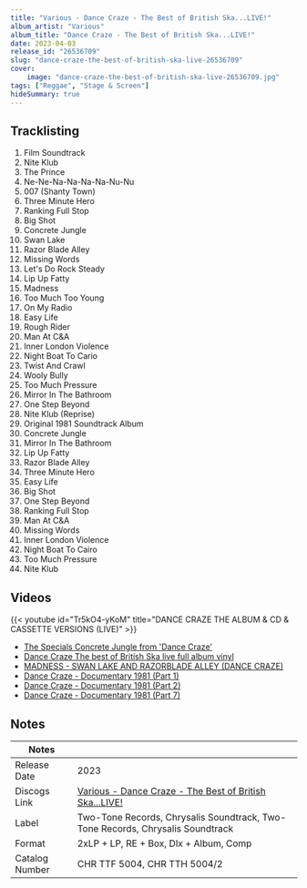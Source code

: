 ```yaml
---
title: "Various - Dance Craze - The Best of British Ska...LIVE!"
album_artist: "Various"
album_title: "Dance Craze - The Best of British Ska...LIVE!"
date: 2023-04-03
release_id: "26536709"
slug: "dance-craze-the-best-of-british-ska-live-26536709"
cover:
    image: "dance-craze-the-best-of-british-ska-live-26536709.jpg"
tags: ["Reggae", "Stage & Screen"]
hideSummary: true
---
```


## Tracklisting
1. Film Soundtrack
2. Nite Klub
3. The Prince
4. Ne-Ne-Na-Na-Na-Na-Nu-Nu
5. 007 (Shanty Town)
6. Three Minute Hero
7. Ranking Full Stop
8. Big Shot
9. Concrete Jungle
10. Swan Lake
11. Razor Blade Alley
12. Missing Words
13. Let's Do Rock Steady
14. Lip Up Fatty
15. Madness
16. Too Much Too Young
17. On My Radio
18. Easy Life
19. Rough Rider
20. Man At C&A
21. Inner London Violence
22. Night Boat To Cario
23. Twist And Crawl
24. Wooly Bully
25. Too Much Pressure
26. Mirror In The Bathroom
27. One Step Beyond
28. Nite Klub (Reprise)
29. Original 1981 Soundtrack Album
30. Concrete Jungle
31. Mirror In The Bathroom
32. Lip Up Fatty
33. Razor Blade Alley
34. Three Minute Hero
35. Easy Life
36. Big Shot
37. One Step Beyond
38. Ranking Full Stop
39. Man At C&A
40. Missing Words
41. Inner London Violence
42. Night Boat To Cairo
43. Too Much Pressure
44. Nite Klub

## Videos
{{< youtube id="Tr5kO4-yKoM" title="DANCE CRAZE THE ALBUM & CD & CASSETTE VERSIONS (LIVE)" >}}
- [The Specials Concrete Jungle from 'Dance Craze'](https://www.youtube.com/watch?v=g8qh63nu1OQ)
- [Dance Craze The best of British Ska live full album vinyl](https://www.youtube.com/watch?v=kBTowqTVkAk)
- [MADNESS - SWAN LAKE AND RAZORBLADE ALLEY (DANCE CRAZE)](https://www.youtube.com/watch?v=nU1EV0WvwzM)
- [Dance Craze - Documentary 1981 (Part 1)](https://www.youtube.com/watch?v=Amo1MNw7c1k)
- [Dance Craze - Documentary 1981 (Part 2)](https://www.youtube.com/watch?v=62k2AKhy-ms)
- [Dance Craze - Documentary 1981 (Part 7)](https://www.youtube.com/watch?v=tKhGB6Ih5oc)

## Notes

| Notes          |             |
| ---------------| ----------- |
| Release Date   | 2023 |
| Discogs Link   | [Various - Dance Craze - The Best of British Ska...LIVE!](https://www.discogs.com/release/26536709) |
| Label          | Two-Tone Records, Chrysalis Soundtrack, Two-Tone Records, Chrysalis Soundtrack |
| Format         | 2xLP + LP, RE + Box, Dlx + Album, Comp |
| Catalog Number | CHR TTF 5004, CHR TTH 5004/2 |

